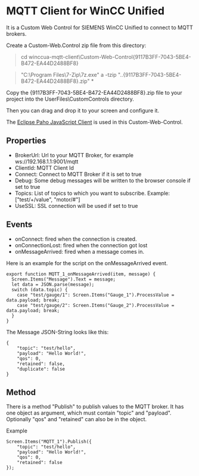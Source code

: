 # MQTT Client for WinCC Unified
It is a Custom Web Control for SIEMENS WinCC Unified to connect to MQTT brokers.

Create a Custom-Web.Control zip file from this directory:   
> cd winccua-mqtt-client\Custom-Web-Control\{9117B3FF-7043-5BE4-B472-EA44D2488BF8}

> "C:\Program Files\7-Zip\7z.exe" a -tzip "..\{9117B3FF-7043-5BE4-B472-EA44D2488BF8}.zip" *

Copy the {9117B3FF-7043-5BE4-B472-EA44D2488BF8}.zip file to your project into the UserFiles\CustomControls directory.

Then you can drag and drop it to your screen and configure it.

The [Eclipse Paho JavaScript Client](https://eclipse.dev/paho/index.php?page=clients/js/index.php) is used in this Custom-Web-Control. 

## Properties
* BrokerUrl: Url to your MQTT Broker, for example ws://192.168.1.1:9001/mqtt
* ClientId: MQTT Client Id
* Connect: Connect to MQTT Broker if it is set to true
* Debug: Some debug messages will be written to the browser console if set to true
* Topics: List of topics to which you want to subscribe. Example: ["test/+/value", "motor/#"]
* UseSSL: SSL connection will be used if set to true

## Events
* onConnect: fired when the connection is created.
* onConnectionLost: fired when the connection got lost
* onMessageArrived: fired when a message comes in. 

Here is an example for the script on the onMessageArrived event.
```
export function MQTT_1_onMessageArrived(item, message) {
  Screen.Items("Message").Text = message;
  let data = JSON.parse(message);
  switch (data.topic) {
    case "test/gauge/1": Screen.Items("Gauge_1").ProcessValue = data.payload; break;
    case "test/gauge/2": Screen.Items("Gauge_2").ProcessValue = data.payload; break;
  }
}
```

The Message JSON-String looks like this:
```
{
    "topic": "test/hello",
    "payload": "Hello World!",
    "qos": 0,
    "retained": false,
    "duplicate": false
}
```

## Method

There is a method "Publish" to publish values to the MQTT broker. It has one object as argument, which must contain "topic" and "payload". Optionally "qos" and "retained" can also be in the object. 

Example
```
Screen.Items("MQTT_1").Publish({
    "topic": "test/hello", 
    "payload": "Hello World!",
    "qos": 0,
    "retained": false
});
```
